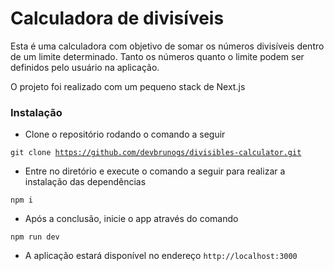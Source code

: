 # Calculadora de divisíveis

Esta é uma calculadora com objetivo de somar os números divisíveis dentro de um limite determinado. Tanto os números quanto o limite podem ser definidos pelo usuário na aplicação.

O projeto foi realizado com um pequeno stack de Next.js

### Instalação

- Clone o repositório rodando o comando a seguir

<code>git clone https://github.com/devbrunogs/divisibles-calculator.git</code>

- Entre no diretório e execute o comando a seguir para realizar a instalação das dependências

<code>npm i</code>

- Após a conclusão, inicie o app através do comando

<code>npm run dev</code>

- A aplicação estará disponível no endereço <code>http://localhost:3000</code>
